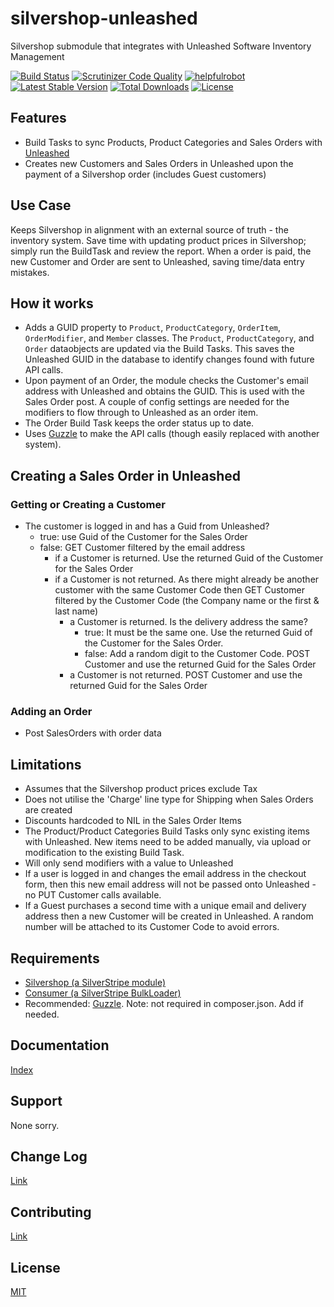 # silvershop-unleashed
Silvershop submodule that integrates with Unleashed Software Inventory Management

[![Build Status](https://travis-ci.org/AntonyThorpe/silvershop-unleashed.svg?branch=master)](https://travis-ci.org/AntonyThorpe/silvershop-unleashed)
[![Scrutinizer Code Quality](https://scrutinizer-ci.com/g/antonythorpe/silvershop-unleashed/badges/quality-score.png?b=master)](https://scrutinizer-ci.com/g/antonythorpe/silvershop-unleashed/?branch=master)
[![helpfulrobot](https://helpfulrobot.io/antonythorpe/silvershop-unleashed/badge)](http://addons.silverstripe.org/add-ons/antonythorpe/silvershop-unleashed)
[![Latest Stable Version](https://poser.pugx.org/antonythorpe/silvershop-unleashed/v/stable)](https://packagist.org/packages/antonythorpe/silvershop-unleashed)
[![Total Downloads](https://poser.pugx.org/antonythorpe/silvershop-unleashed/downloads)](https://packagist.org/packages/antonythorpe/silvershop-unleashed)
[![License](https://poser.pugx.org/antonythorpe/silvershop-unleashed/license)](https://packagist.org/packages/antonythorpe/silvershop-unleashed)
## Features
* Build Tasks to sync Products, Product Categories and Sales Orders with [Unleashed](https://apidocs.unleashedsoftware.com)
* Creates new Customers and Sales Orders in Unleashed upon the payment of a Silvershop order (includes Guest customers)

## Use Case
Keeps Silvershop in alignment with an external source of truth - the inventory system.  Save time with updating product prices in Silvershop; simply run the BuildTask and review the report.  When a order is paid, the new Customer and Order are sent to Unleashed, saving time/data entry mistakes.

## How it works
* Adds a GUID property to `Product`, `ProductCategory`, `OrderItem`, `OrderModifier`, and `Member` classes.  The `Product`, `ProductCategory`, and `Order` dataobjects are updated via the Build Tasks.  This saves the Unleashed GUID in the database to identify changes found with future API calls.
* Upon payment of an Order, the module checks the Customer's email address with Unleashed and obtains the GUID.  This is used with the Sales Order post.  A couple of config settings are needed for the modifiers to flow through to Unleashed as an order item.
* The Order Build Task keeps the order status up to date.
* Uses [Guzzle](http://docs.guzzlephp.org/en/latest/) to make the API calls (though easily replaced with another system).

## Creating a Sales Order in Unleashed
### Getting or Creating a Customer
* The customer is logged in and has a Guid from Unleashed?
    * true: use Guid of the Customer for the Sales Order
    * false: GET Customer filtered by the email address
        * if a Customer is returned.  Use the returned Guid of the Customer for the Sales Order
        * if a Customer is not returned.  As there might already be another customer with the same Customer Code then GET Customer filtered by the Customer Code (the Company name or the first & last name)
            * a Customer is returned.  Is the delivery address the same?
                * true: It must be the same one.  Use the returned Guid of the Customer for the Sales Order.
                * false: Add a random digit to the Customer Code.  POST Customer and use the returned Guid for the Sales Order
            * a Customer is not returned.  POST Customer and use the returned Guid for the Sales Order

### Adding an Order
* Post SalesOrders with order data

## Limitations
* Assumes that the Silvershop product prices exclude Tax
* Does not utilise the 'Charge' line type for Shipping when Sales Orders are created
* Discounts hardcoded to NIL in the Sales Order Items
* The Product/Product Categories Build Tasks only sync existing items with Unleashed.  New items need to be added manually, via upload or modification to the existing Build Task.
* Will only send modifiers with a value to Unleashed
* If a user is logged in and changes the email address in the checkout form, then this new email address will not be passed onto Unleashed - no PUT Customer calls available.
* If a Guest purchases a second time with a unique email and delivery address then a new Customer will be created in Unleashed.  A random number will be attached to its Customer Code to avoid errors.

## Requirements
* [Silvershop (a SilverStripe module)](https://github.com/silvershop/silvershop-core)
* [Consumer (a SilverStripe BulkLoader)](https://github.com/antonythorpe/consumer)
* Recommended: [Guzzle](http://docs.guzzlephp.org/en/latest/).  Note: not required in composer.json.  Add if needed.

## Documentation
[Index](/docs/en/index.md)

## Support
None sorry.

## Change Log
[Link](changelog.md)

## Contributing
[Link](contributing.md)

## License
[MIT](LICENSE)

